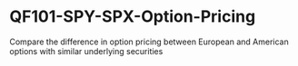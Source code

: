# QF101-SPY-SPX-Option-Pricing
Compare the difference in option pricing between European and American options with similar underlying securities
